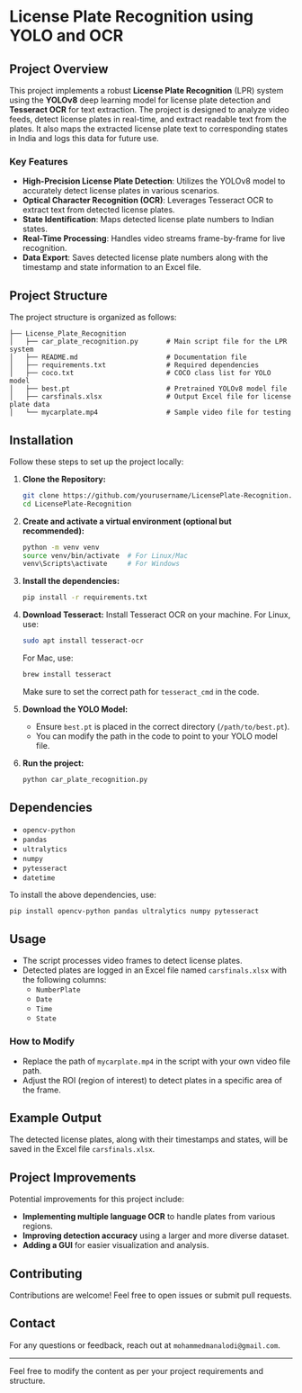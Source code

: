 # License Plate Recognition using YOLO and OCR

## Project Overview
This project implements a robust **License Plate Recognition** (LPR) system using the **YOLOv8** deep learning model for license plate detection and **Tesseract OCR** for text extraction. The project is designed to analyze video feeds, detect license plates in real-time, and extract readable text from the plates. It also maps the extracted license plate text to corresponding states in India and logs this data for future use.

### Key Features
- **High-Precision License Plate Detection**: Utilizes the YOLOv8 model to accurately detect license plates in various scenarios.
- **Optical Character Recognition (OCR)**: Leverages Tesseract OCR to extract text from detected license plates.
- **State Identification**: Maps detected license plate numbers to Indian states.
- **Real-Time Processing**: Handles video streams frame-by-frame for live recognition.
- **Data Export**: Saves detected license plate numbers along with the timestamp and state information to an Excel file.

## Project Structure
The project structure is organized as follows:

```
├── License_Plate_Recognition
│   ├── car_plate_recognition.py       # Main script file for the LPR system
│   ├── README.md                      # Documentation file
│   ├── requirements.txt               # Required dependencies
│   ├── coco.txt                       # COCO class list for YOLO model
│   ├── best.pt                        # Pretrained YOLOv8 model file
│   ├── carsfinals.xlsx                # Output Excel file for license plate data
│   └── mycarplate.mp4                 # Sample video file for testing
```

## Installation
Follow these steps to set up the project locally:

1. **Clone the Repository:**

   ```bash
   git clone https://github.com/yourusername/LicensePlate-Recognition.git
   cd LicensePlate-Recognition
   ```

2. **Create and activate a virtual environment (optional but recommended):**

   ```bash
   python -m venv venv
   source venv/bin/activate  # For Linux/Mac
   venv\Scripts\activate     # For Windows
   ```

3. **Install the dependencies:**

   ```bash
   pip install -r requirements.txt
   ```

4. **Download Tesseract:**
   Install Tesseract OCR on your machine. For Linux, use:

   ```bash
   sudo apt install tesseract-ocr
   ```

   For Mac, use:

   ```bash
   brew install tesseract
   ```

   Make sure to set the correct path for `tesseract_cmd` in the code.

5. **Download the YOLO Model:**
   - Ensure `best.pt` is placed in the correct directory (`/path/to/best.pt`).
   - You can modify the path in the code to point to your YOLO model file.

6. **Run the project:**

   ```bash
   python car_plate_recognition.py
   ```

## Dependencies
- `opencv-python`
- `pandas`
- `ultralytics`
- `numpy`
- `pytesseract`
- `datetime`

To install the above dependencies, use:

```bash
pip install opencv-python pandas ultralytics numpy pytesseract
```

## Usage
- The script processes video frames to detect license plates.
- Detected plates are logged in an Excel file named `carsfinals.xlsx` with the following columns:
  - `NumberPlate`
  - `Date`
  - `Time`
  - `State`

### How to Modify
- Replace the path of `mycarplate.mp4` in the script with your own video file path.
- Adjust the ROI (region of interest) to detect plates in a specific area of the frame.

## Example Output
The detected license plates, along with their timestamps and states, will be saved in the Excel file `carsfinals.xlsx`.

## Project Improvements
Potential improvements for this project include:
- **Implementing multiple language OCR** to handle plates from various regions.
- **Improving detection accuracy** using a larger and more diverse dataset.
- **Adding a GUI** for easier visualization and analysis.

## Contributing
Contributions are welcome! Feel free to open issues or submit pull requests.


## Contact
For any questions or feedback, reach out at `mohammedmanalodi@gmail.com`.

---

Feel free to modify the content as per your project requirements and structure.
